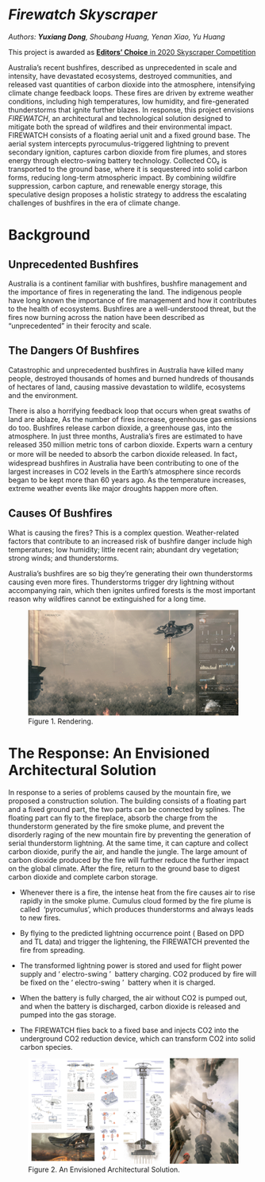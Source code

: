 # *Firewatch Skyscraper*

*Authors: **Yuxiang Dong**, Shoubang Huang, Yenan Xiao, Yu Huang*

This project is awarded as [**Editors’ Choice** in 2020 Skyscraper Competition](https://www.evolo.us/firewatch-skyscraper/#more-36746)

Australia’s recent bushfires, described as unprecedented in scale and intensity, have devastated ecosystems, destroyed communities, and released vast quantities of carbon dioxide into the atmosphere, intensifying climate change feedback loops. These fires are driven by extreme weather conditions, including high temperatures, low humidity, and fire-generated thunderstorms that ignite further blazes. In response, this project envisions _FIREWATCH_, an architectural and technological solution designed to mitigate both the spread of wildfires and their environmental impact. FIREWATCH consists of a floating aerial unit and a fixed ground base. The aerial system intercepts pyrocumulus-triggered lightning to prevent secondary ignition, captures carbon dioxide from fire plumes, and stores energy through electro-swing battery technology. Collected CO₂ is transported to the ground base, where it is sequestered into solid carbon forms, reducing long-term atmospheric impact. By combining wildfire suppression, carbon capture, and renewable energy storage, this speculative design proposes a holistic strategy to address the escalating challenges of bushfires in the era of climate change.

# Background
## Unprecedented Bushfires  

Australia is a continent familiar with bushfires, bushfire management and the importance of fires in regenerating the land. The indigenous people have long known the importance of fire management and how it contributes to the health of ecosystems. Bushfires are a well-understood threat, but the fires now burning across the nation have been described as “unprecedented” in their ferocity and scale.

## The Dangers Of Bushfires  

Catastrophic and unprecedented bushfires in Australia have killed many people, destroyed thousands of homes and burned hundreds of thousands of hectares of land, causing massive devastation to wildlife, ecosystems and the environment.

There is also a horrifying feedback loop that occurs when great swaths of land are ablaze, As the number of fires increase, greenhouse gas emissions do too. Bushfires release carbon dioxide, a greenhouse gas, into the atmosphere. In just three months, Australia’s fires are estimated to have released 350 million metric tons of carbon dioxide. Experts warn a century or more will be needed to absorb the carbon dioxide released. In fact，widespread bushfires in Australia have been contributing to one of the largest increases in CO2 levels in the Earth’s atmosphere since records began to be kept more than 60 years ago. As the temperature increases, extreme weather events like major droughts happen more often.

## Causes Of Bushfires

What is causing the fires? This is a complex question. Weather-related factors that contribute to an increased risk of bushfire danger include high temperatures; low humidity; little recent rain; abundant dry vegetation; strong winds; and thunderstorms.

Australia’s bushfires are so big they’re generating their own thunderstorms causing even more fires. Thunderstorms trigger dry lightning without accompanying rain, which then ignites unfired forests is the most important reason why wildfires cannot be extinguished for a long time.
<figure>
  <img src="./proj4_australia-assets/firewatch2.jpg" alt="firewatch" width="850">
  <figcaption>Figure 1. Rendering.</figcaption>
</figure>

# The Response: An Envisioned Architectural Solution

In response to a series of problems caused by the mountain fire, we proposed a construction solution. The building consists of a floating part and a fixed ground part, the two parts can be connected by splines. The floating part can fly to the fireplace, absorb the charge from the thunderstorm generated by the fire smoke plume, and prevent the disorderly raging of the new mountain fire by preventing the generation of serial thunderstorm lightning. At the same time, it can capture and collect carbon dioxide, purify the air, and handle the jungle. The large amount of carbon dioxide produced by the fire will further reduce the further impact on the global climate. After the fire, return to the ground base to digest carbon dioxide and complete carbon storage.

- Whenever there is a fire, the intense heat from the fire causes air to rise rapidly in the smoke plume. Cumulus cloud formed by the fire plume is called  ‘pyrocumulus’, which produces thunderstorms and always leads to new fires.

- By flying to the predicted lightning occurrence point ( Based on DPD and TL data) and trigger the lightening, the FIREWATCH prevented the fire from spreading.

- The transformed lightning power is stored and used for flight power supply and ‘ electro-swing ’  battery charging. CO2 produced by fire will be fixed on the ‘ electro-swing ’  battery when it is charged.

- When the battery is fully charged, the air without CO2 is pumped out, and when the battery is discharged, carbon dioxide is released and pumped into the gas storage.

- The FIREWATCH flies back to a fixed base and injects CO2 into the underground CO2 reduction device, which can transform CO2 into solid carbon species.

<figure>
  <img src="./proj4_australia-assets/firewatch3.jpg" alt="firewatch" width="850">
  <figcaption>Figure 2. An Envisioned Architectural Solution.</figcaption>
</figure>